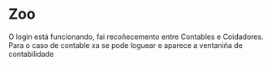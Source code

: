 # Zoo
O login está funcionando, fai recoñecemento entre Contables e Coidadores.
Para o caso de contable xa se pode loguear e aparece a ventaniña de contabilidade
